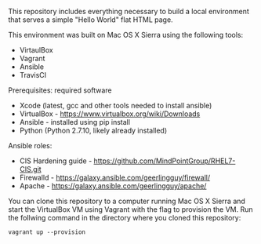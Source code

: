 This repository includes everything necessary to build a local environment that serves a simple "Hello World" flat HTML page.

This environment was built on Mac OS X Sierra using the following tools:
 - VirtaulBox
 - Vagrant
 - Ansible
 - TravisCI
 
 Prerequisites: required software
  - Xcode (latest, gcc and other tools needed to install ansible)
  - VirtualBox - https://www.virtualbox.org/wiki/Downloads
  - Ansible - installed using pip install
  - Python (Python 2.7.10, likely already installed)
  
  Ansible roles:
   - CIS Hardening guide - https://github.com/MindPointGroup/RHEL7-CIS.git
   - Firewalld - https://galaxy.ansible.com/geerlingguy/firewall/
   - Apache - https://galaxy.ansible.com/geerlingguy/apache/
   
You can clone this repository to a computer running Mac OS X Sierra and start the VirtualBox VM using Vagrant with the flag to provision the VM.  Run the follwing command in the directory where you cloned this repository:

    vagrant up --provision
   
   
   
